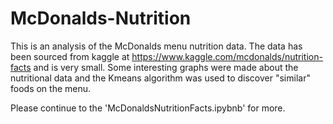 # McDonalds-Nutrition
This is an analysis of the McDonalds menu nutrition data. The data has been sourced from kaggle at https://www.kaggle.com/mcdonalds/nutrition-facts and is very small. Some interesting graphs were made about the nutritional data and the Kmeans algorithm was used to discover "similar" foods on the menu. 

Please continue to the 'McDonaldsNutritionFacts.ipybnb' for more.
